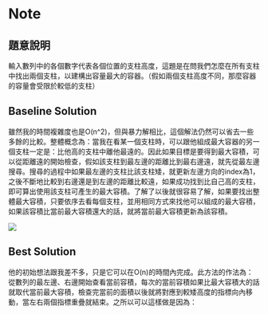 # Note

## 題意說明

輸入數列中的各個數字代表各個位置的支柱高度，這題是在問我們怎麼在所有支柱中找出兩個支柱，以建構出容量最大的容器。（假如兩個支柱高度不同，那麼容器的容量會受限於較低的支柱）

## Baseline Solution

雖然我的時間複雜度也是O(n^2)，但與暴力解相比，這個解法仍然可以省去一些多餘的比較。整體概念為：當我在看某一個支柱時，可以跟他組成最大容器的另一個支柱一定是：比他高的支柱中離他最遠的。因此如果目標是要得到最大容積，可以從距離遠的開始檢查，假如該支柱到最左邊的距離比到最右邊遠，就先從最左邊搜尋。搜尋的過程中如果最左邊的支柱比該支柱矮，就更新左邊方向的index為1，之後不斷地比較到右邊還是到左邊的距離比較遠，如果成功找到比自己高的支柱，即可算出使用該支柱可產生的最大容積。了解了以後就很容易了解，如果要找出整體最大容積，只要依序去看每個支柱，並用相同方式來找他可以組成的最大容積，如果該容積比當前最大容積還大的話，就將當前最大容積更新為該容積。

![](https://i.imgur.com/S77kawG.png)

## Best Solution

他的初始想法跟我差不多，只是它可以在O(n)的時間內完成。此方法的作法為：從數列的最左邊、右邊開始查看當前容積，每次的當前容積如果比最大容積大的話就取代當前最大容積，檢查完當前的面積以後就將對應到較矮高度的指標向內移動，當左右兩個指標重疊就結束。之所以可以這樣做是因為：
